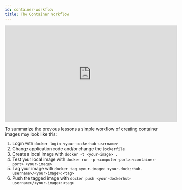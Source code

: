 ```yaml
---
id: container-workflow
title: The Container Workflow
---
```


<iframe width="560" height="315" src="https://www.youtube-nocookie.com/embed/HQ2pZENTVQk" title="YouTube video player" frameborder="0" allow="accelerometer; autoplay; clipboard-write; encrypted-media; gyroscope; picture-in-picture" allowfullscreen></iframe>

To summarize the previous lessons a simple workflow of creating container images may look like this:

1. Login with `docker login <your-dockerhub-username>`
2. Change application code and/or change the `Dockerfile`
3. Create a local image with `docker -t <your-image> .`
4. Test your local image with `docker run -p <computer-port>:<container-port> <your-image>`
5. Tag your image with `docker tag <your-image> <your-dockerhub-username>/<your-image>:<tag>`
6. Push the tagged image with `docker push <your-dockerhub-username>/<your-image>:<tag>`
